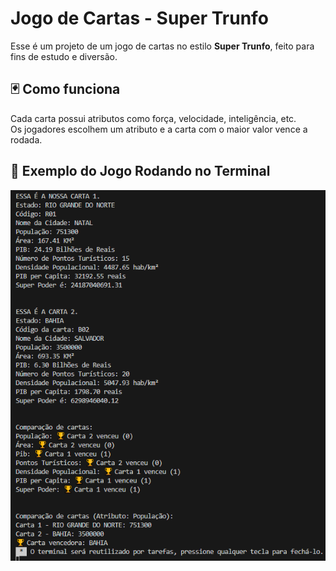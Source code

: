  
# Jogo de Cartas - Super Trunfo

Esse é um projeto de um jogo de cartas no estilo **Super Trunfo**, feito para fins de estudo e diversão.

## 🃏 Como funciona

Cada carta possui atributos como força, velocidade, inteligência, etc.  
Os jogadores escolhem um atributo e a carta com o maior valor vence a rodada.

## 📸 Exemplo do Jogo Rodando no Terminal

![Print do jogo](./supertrunfofim.png)
